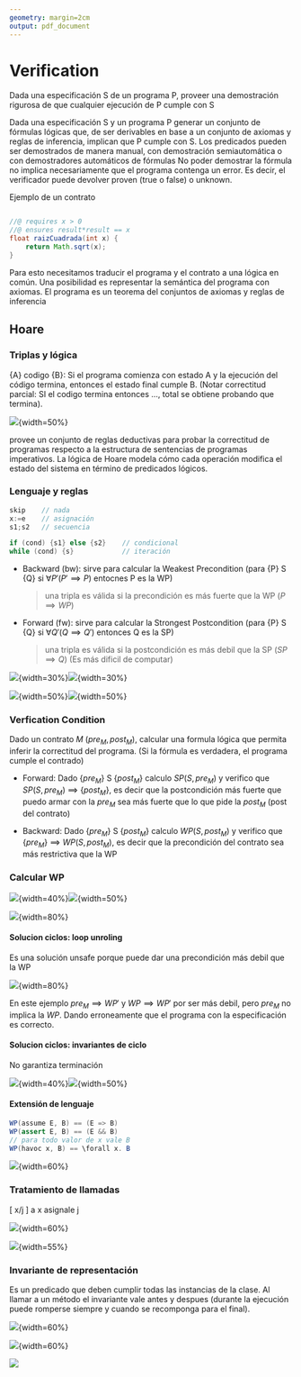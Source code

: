 ```yaml
---
geometry: margin=2cm
output: pdf_document
---
```


# Verification

Dada una especificación S de un programa P, proveer una demostración rigurosa de que cualquier ejecución de P cumple con S

Dada una especificación S y un programa P generar un conjunto de fórmulas lógicas que, de ser derivables en base a un conjunto de axiomas y reglas de inferencia, implican que P cumple con S.
Los predicados pueden ser demostrados de manera manual, con demostración semiautomática o con demostradores automáticos de fórmulas
No poder demostrar la fórmula no implica necesariamente que el programa contenga un error. Es decir, el verificador puede devolver proven (true o false) o unknown.


Ejemplo de un contrato

```java

//@ requires x > 0
//@ ensures result*result == x
float raizCuadrada(int x) {
    return Math.sqrt(x);
}

```

Para esto necesitamos traducir el programa y el contrato a una lógica en común. Una posibilidad es representar la semántica del programa con axiomas. El programa es un teorema del conjuntos de axiomas y reglas de inferencia

## Hoare

### Triplas y lógica

{A} codigo {B}: Si el programa comienza con estado A y la ejecución del código termina, entonces el estado final cumple B. (Notar correctitud parcial: SI el codigo termina entonces ..., total se obtiene probando que termina).

![](ejemplo_tripla.png){width=50%}

provee un conjunto de reglas deductivas para probar la correctitud de programas respecto a la estructura de sentencias de programas imperativos.
La lógica de Hoare modela cómo cada operación modifica el estado del sistema en término de predicados lógicos.

### Lenguaje y reglas

```java
skip    // nada
x:=e    // asignación
s1;s2   // secuencia

if (cond) {s1} else {s2}    // condicional
while (cond) {s}            // iteración
```

- Backward (bw): sirve para calcular la Weakest Precondition (para {P} S {Q} si $\forall P' (P' \implies P)$ entocnes P es la WP)
    > una tripla es válida si la precondición es más fuerte que la WP ($P \implies WP$)

- Forward (fw): sirve para calcular la Strongest Postcondition (para {P} S {Q} si $\forall Q' (Q \implies Q')$ entonces Q es la SP)
    > una tripla es válida si la postcondición es más debil que la SP ($SP \implies Q$) (Es más dificil de computar)

![](reglas_hoare.png){width=30%}![](reglas_hoare_asignacion.png){width=30%}

![](ejemplo_fw.png){width=50%}![](ejemplo_bw.png){width=50%}

### Verfication Condition

Dado un contrato $M$ ($pre_M, post_M$), calcular una formula lógica que permita inferir la correctitud del programa. (Si la fórmula es verdadera, el programa cumple el contrado)

- Forward: Dado {$pre_M$} S {$post_M$} calculo $SP(S, pre_M)$ y verifico que  $SP(S, pre_M)$ $\implies$ {$post_M$}, es decir que la postcondición más fuerte que puedo armar con la $pre_M$ sea más fuerte que lo que pide la $post_M$ (post del contrato)

- Backward:  Dado {$pre_M$} S {$post_M$} calculo $WP(S, post_M)$ y verifico que {$pre_M$} $\implies$ $WP(S, post_M)$, es decir que la precondición del contrato sea más restrictiva que la WP

### Calcular WP

![](calcular_wp.png){width=40%}![](<problema cliclos.png>){width=50%}

![](ejemplo_wp.png){width=80%}

#### Solucion ciclos: loop unroling

Es una solución unsafe porque puede dar una precondición más debil que la WP

![](loop_unrolling.png){width=80%}

En este ejemplo $pre_M \implies WP'$ y $WP \implies WP'$ por ser más debil, pero $pre_M$ no implica la $WP$. Dando erroneamente que el programa con la especificación es correcto.

#### Solucion ciclos: invariantes de ciclo

No garantiza terminación

![](Invariante.png){width=40%}![](Invariante2.png){width=50%}

#### Extensión de lenguaje

```java
WP(assume E, B) == (E => B)
WP(assert E, B) == (E && B)
// para todo valor de x vale B
WP(havoc x, B) == \forall x. B 
```
![](extensión_leng.png){width=60%}

### Tratamiento de llamadas

[ x/j ] a x asignale j

![](tratamientos_llamadas_ejemplo.png){width=60%}

![](tratamientos_llamadas.png){width=55%}

### Invariante de representación

Es un predicado que deben cumplir todas las instancias de la clase. Al llamar a un método el invariante vale antes y despues (durante la ejecución puede romperse siempre y cuando se recomponga para el final).

![](ejemplo_inv_rep.png){width=60%}

![](helper_inv_rep.png){width=60%}

![](axiomas_algo1.png)